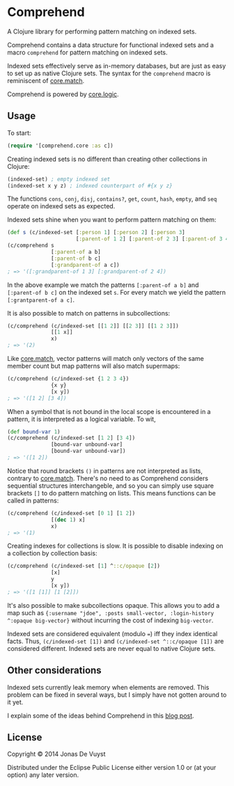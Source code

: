 # Comprehend

A Clojure library for performing pattern matching on indexed sets.

Comprehend contains a data structure for functional indexed sets and a macro `comprehend` for pattern matching on indexed sets.

Indexed sets effectively serve as in-memory databases, but are just as easy to set up as native Clojure sets. The syntax for the `comprehend` macro is reminiscent of [core.match](https://github.com/clojure/core.match).

Comprehend is powered by [core.logic](https://github.com/clojure/core.logic).

## Usage

To start:

```clojure
(require '[comprehend.core :as c])
```

Creating indexed sets is no different than creating other collections in Clojure:

```clojure
(indexed-set) ; empty indexed set
(indexed-set x y z) ; indexed counterpart of #{x y z}
```

The functions `cons`, `conj`, `disj`, `contains?`, `get`, `count`, `hash`, `empty`, and `seq` operate on indexed sets as expected.

Indexed sets shine when you want to perform pattern matching on them:

```clojure
(def s (c/indexed-set [:person 1] [:person 2] [:person 3]
                      [:parent-of 1 2] [:parent-of 2 3] [:parent-of 3 4]))
(c/comprehend s
              [:parent-of a b]
              [:parent-of b c]
              [:grandparent-of a c])
; => '([:grandparent-of 1 3] [:grandparent-of 2 4])
```

In the above example we match the patterns `[:parent-of a b]` and `[:parent-of b c]` on the indexed set `s`. For every match we yield the pattern `[:grantparent-of a c]`.

It is also possible to match on patterns in subcollections:

```clojure
(c/comprehend (c/indexed-set [[1 2]] [[2 3]] [[1 2 3]])
              [[1 x]]
              x)
; => '(2)
```

Like [core.match](https://github.com/clojure/core.match), vector patterns will match only vectors of the same member count but map patterns will also match supermaps:

```clojure
(c/comprehend (c/indexed-set {1 2 3 4})
              {x y}
              [x y])
; => '([1 2] [3 4])
```

When a symbol that is not bound in the local scope is encountered in a pattern, it is interpreted as a logical variable. To wit,

```clojure
(def bound-var 1)
(c/comprehend (c/indexed-set [1 2] [3 4])
              [bound-var unbound-var]
              [bound-var unbound-var])
; => '([1 2])
```

Notice that round brackets `()` in patterns are not interpreted as lists, contrary to [core.match](https://github.com/clojure/core.match). There's no need to as Comprehend considers sequential structures interchangeble, and so you can simply use square brackets `[]` to do pattern matching on lists. This means functions can be called in patterns:

```clojure
(c/comprehend (c/indexed-set [0 1] [1 2])
              [(dec 1) x]
              x)
; => '(1)
```

Creating indexes for collections is slow. It is possible to disable indexing on a collection by collection basis:

```clojure
(c/comprehend (c/indexed-set [1] ^::c/opaque [2])
              [x]
              y
              [x y])
; => '([1 [1]] [1 [2]])
```

It's also possible to make subcollections opaque. This allows you to add a map such as `{:username "jdoe", :posts small-vector, :login-history ^:opaque big-vector}` without incurring the cost of indexing `big-vector`.

Indexed sets are considered equivalent (modulo `=`) iff they index identical facts. Thus, `(c/indexed-set [1])` and `(c/indexed-set ^::c/opaque [1])` are considered different. Indexed sets are never equal to native Clojure sets.

## Other considerations

Indexed sets currently leak memory when elements are removed. This problem can be fixed in several ways, but I simply have not gotten around to it yet.

I explain some of the ideas behind Comprehend in this [blog post](http://jdevuyst.blogspot.com/2014/05/comprehend-clojure-library.html).

## License

Copyright © 2014 Jonas De Vuyst

Distributed under the Eclipse Public License either version 1.0 or (at
your option) any later version.
